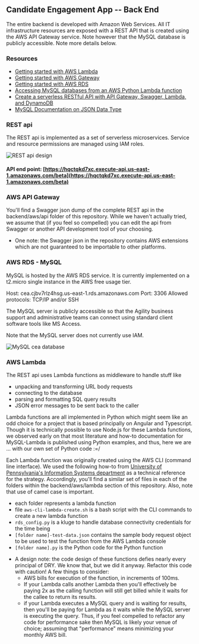 ## Candidate Engagement App -- Back End

The entire backend is developed with Amazon Web Services. All IT infrastructure resources are exposed with a REST API that is created using the AWS API Gateway service. Note however that the MySQL database is publicly accessible. Note more details below.

### Resources
* [Getting started with AWS Lambda](http://docs.aws.amazon.com/lambda/latest/dg/getting-started.html)
* [Getting started with AWS Gateway](http://docs.aws.amazon.com/apigateway/latest/developerguide/getting-started-intro.html)
* [Getting started with AWS RDS](https://aws.amazon.com/rds/)
* [Accessing MySQL databases from an AWS Python Lambda function](https://www.isc.upenn.edu/accessing-mysql-databases-aws-python-lambda-function)
* [Create a serverless RESTful API with API Gateway, Swagger, Lambda, and DynamoDB](https://cloudonaut.io/create-a-serverless-restful-api-with-api-gateway-swagger-lambda-and-dynamodb/)
* [MySQL Documentation on JSON Data Type](https://dev.mysql.com/doc/refman/5.7/en/json.html)


### REST api
The REST api is implemented as a set of serverless microservices. Service and resource permissions are managed using IAM roles.

![REST api design](https://raw.githubusercontent.com/Agility360/CEA/master/backend/aws/rest-api-architecture.png "REST api design")


#### API end point:  [https://hqctqkd7xc.execute-api.us-east-1.amazonaws.com/beta](https://hqctqkd7xc.execute-api.us-east-1.amazonaws.com/beta)

### AWS API Gateway
You'll find a Swagger json dump of the complete REST api in the backend/aws/api folder of this repository. While we haven't actually tried, we assume that (if you feel so compelled) you can edit the api from Swagger or another API development tool of your choosing.

* One note: the Swagger json in the repository contains AWS extensions which are not guaranteed to be importable to other platforms.

### AWS RDS - MySQL
MySQL is hosted by the AWS RDS service. It is currently implemented on a t2.micro single instance in the AWS free usage tier.

Host: cea.cjbv7rlz4hsg.us-east-1.rds.amazonaws.com
Port: 3306
Allowed protocols: TCP/IP and/or SSH

The MySQL server is publicly accessible so that the Agility business support and administrative teams can connect using standard client software tools like MS Access.

Note that the MySQL server does not currently use IAM.

![MySQL cea database](https://raw.githubusercontent.com/Agility360/CEA/master/backend/aws/mysql/er-diagram.png "MySQL cea database")

### AWS Lambda
The REST api uses Lambda functions as middleware to handle stuff like
  - unpacking and transforming URL body requests
  - connecting to the database
  - parsing and formatting SQL query results
  - JSON error messages to be sent back to the caller

Lambda functions are all implemented in Python which might seem like an odd choice for a project that is based principally on Angular and Typescript. Though it is technically possible to use Node.js for these Lambda functions, we observed early on that most literature and how-to documentation for MySQL-Lambda is published using Python examples, and thus, here we are ... with our own set of Python code :=/

Each Lambda function was originally created using the AWS CLI (command line interface). We used the following how-to from [University of Pennsylvania's Information Systems department](https://www.isc.upenn.edu/accessing-mysql-databases-aws-python-lambda-function) as a technical reference for the strategy. Accordingly, you'll find a similar set of files in each of the folders within the backend/aws/lambda section of this repository. Also, note that use of camel case is important.
  - each folder represents a lambda function
  - file ```aws-cli-lambda-create.sh``` is a bash script with the CLI commands to create a new lambda function
  - ```rds_config.py``` is a kluge to handle database connectivity credentials for the time being
  - ```[folder name]-test-data.json``` contains the sample body request object to be used to test the function from the AWS Lambda console
  - ```[folder name].py``` is the Python code for the Python function

* A design note: the code design of these functions defies nearly every principal of DRY. We know that, but we did it anyway. Refactor this code with caution! A few things to consider:
  - AWS bills for execution of the function, in increments of 100ms.
  - If your Lambda calls another Lambda then you'll effectively be paying 2x as the calling function will still get billed while it waits for the callee to return its results.
  - if your Lambda executes a MySQL query and is waiting for results, then you'll be paying for Lambda as it waits while the MySQL server is executing the query.
Thus, if you feel compelled to refactor any code for performance sake then MySQL is likely your venue of choice; assuming that "performance" means minimizing your monthly AWS bill.
